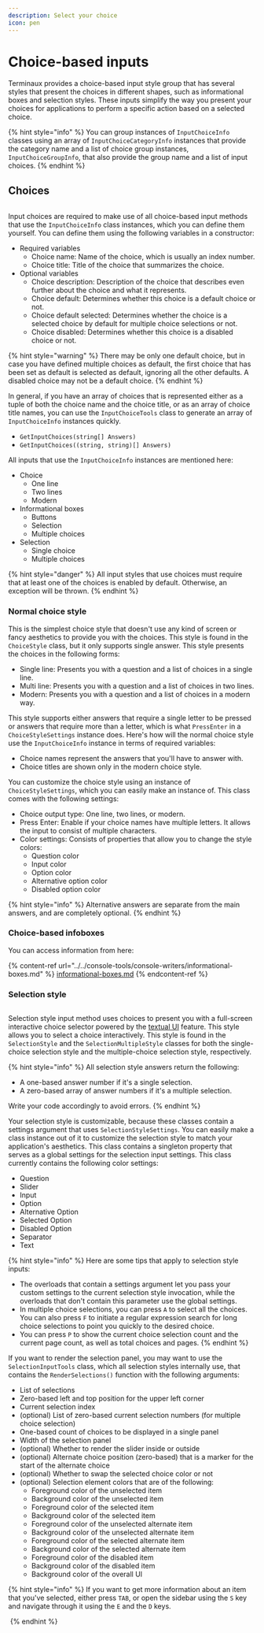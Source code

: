 ```yaml
---
description: Select your choice
icon: pen
---
```


# Choice-based inputs

Terminaux provides a choice-based input style group that has several styles that present the choices in different shapes, such as informational boxes and selection styles. These inputs simplify the way you present your choices for applications to perform a specific action based on a selected choice.

{% hint style="info" %}
You can group instances of `InputChoiceInfo` classes using an array of `InputChoiceCategoryInfo` instances that provide the category name and a list of choice group instances, `InputChoiceGroupInfo`, that also provide the group name and a list of input choices.
{% endhint %}

## Choices

<figure><img src="../../../.gitbook/assets/image (86).png" alt=""><figcaption></figcaption></figure>

Input choices are required to make use of all choice-based input methods that use the `InputChoiceInfo` class instances, which you can define them yourself. You can define them using the following variables in a constructor:

* Required variables
  * Choice name: Name of the choice, which is usually an index number.
  * Choice title: Title of the choice that summarizes the choice.
* Optional variables
  * Choice description: Description of the choice that describes even further about the choice and what it represents.
  * Choice default: Determines whether this choice is a default choice or not.
  * Choice default selected: Determines whether the choice is a selected choice by default for multiple choice selections or not.
  * Choice disabled: Determines whether this choice is a disabled choice or not.

{% hint style="warning" %}
There may be only one default choice, but in case you have defined multiple choices as default, the first choice that has been set as default is selected as default, ignoring all the other defaults. A disabled choice may not be a default choice.
{% endhint %}

In general, if you have an array of choices that is represented either as a tuple of both the choice name and the choice title, or as an array of choice title names, you can use the `InputChoiceTools` class to generate an array of `InputChoiceInfo` instances quickly.

* `GetInputChoices(string[] Answers)`
* `GetInputChoices((string, string)[] Answers)`

All inputs that use the `InputChoiceInfo` instances are mentioned here:

* Choice
  * One line
  * Two lines
  * Modern
* Informational boxes
  * Buttons
  * Selection
  * Multiple choices
* Selection
  * Single choice
  * Multiple choices

{% hint style="danger" %}
All input styles that use choices must require that at least one of the choices is enabled by default. Otherwise, an exception will be thrown.
{% endhint %}

### Normal choice style

This is the simplest choice style that doesn't use any kind of screen or fancy aesthetics to provide you with the choices. This style is found in the `ChoiceStyle` class, but it only supports single answer. This style presents the choices in the following forms:

* Single line: Presents you with a question and a list of choices in a single line.
* Multi line: Presents you with a question and a list of choices in two lines.
* Modern: Presents you with a question and a list of choices in a modern way.

This style supports either answers that require a single letter to be pressed or answers that require more than a letter, which is what `PressEnter` in a `ChoiceStyleSettings` instance does. Here's how will the normal choice style use the `InputChoiceInfo` instance in terms of required variables:

* Choice names represent the answers that you'll have to answer with.
* Choice titles are shown only in the modern choice style.

You can customize the choice style using an instance of `ChoiceStyleSettings`, which you can easily make an instance of. This class comes with the following settings:

* Choice output type: One line, two lines, or modern.
* Press Enter: Enable if your choice names have multiple letters. It allows the input to consist of multiple characters.
* Color settings: Consists of properties that allow you to change the style colors:
  * Question color
  * Input color
  * Option color
  * Alternative option color
  * Disabled option color

{% hint style="info" %}
Alternative answers are separate from the main answers, and are completely optional.
{% endhint %}

### Choice-based infoboxes

You can access information from here:

{% content-ref url="../../console-tools/console-writers/informational-boxes.md" %}
[informational-boxes.md](../../console-tools/console-writers/informational-boxes.md)
{% endcontent-ref %}

### Selection style

<figure><img src="../../../.gitbook/assets/image (87).png" alt=""><figcaption></figcaption></figure>

Selection style input method uses choices to present you with a full-screen interactive choice selector powered by the [textual UI](../../console-tools/textual-ui/) feature. This style allows you to select a choice interactively. This style is found in the `SelectionStyle` and the `SelectionMultipleStyle` classes for both the single-choice selection style and the multiple-choice selection style, respectively.

{% hint style="info" %}
All selection style answers return the following:

* A one-based answer number if it's a single selection.
* A zero-based array of answer numbers if it's a multiple selection.

Write your code accordingly to avoid errors.
{% endhint %}

Your selection style is customizable, because these classes contain a settings argument that uses `SelectionStyleSettings`. You can easily make a class instance out of it to customize the selection style to match your application's aesthetics. This class contains a singleton property that serves as a global settings for the selection input settings. This class currently contains the following color settings:

* Question
* Slider
* Input
* Option
* Alternative Option
* Selected Option
* Disabled Option
* Separator
* Text

{% hint style="info" %}
Here are some tips that apply to selection style inputs:

* The overloads that contain a settings argument let you pass your custom settings to the current selection style invocation, while the overloads that don't contain this parameter use the global settings.
* In multiple choice selections, you can press `A` to select all the choices. You can also press `F` to initiate a regular expression search for long choice selections to point you quickly to the desired choice.
* You can press `P` to show the current choice selection count and the current page count, as well as total choices and pages.
{% endhint %}

If you want to render the selection panel, you may want to use the `SelectionInputTools` class, which all selection styles internally use, that contains the `RenderSelections()` function with the following arguments:

* List of selections
* Zero-based left and top position for the upper left corner
* Current selection index
* (optional) List of zero-based current selection numbers (for multiple choice selection)
* One-based count of choices to be displayed in a single panel
* Width of the selection panel
* (optional) Whether to render the slider inside or outside
* (optional) Alternate choice position (zero-based) that is a marker for the start of the alternate choice
* (optional) Whether to swap the selected choice color or not
* (optional) Selection element colors that are of the following:
  * Foreground color of the unselected item
  * Background color of the unselected item
  * Foreground color of the selected item
  * Background color of the selected item
  * Foreground color of the unselected alternate item
  * Background color of the unselected alternate item
  * Foreground color of the selected alternate item
  * Background color of the selected alternate item
  * Foreground color of the disabled item
  * Background color of the disabled item
  * Background color of the overall UI

{% hint style="info" %}
If you want to get more information about an item that you've selected, either press `TAB`, or open the sidebar using the `S` key and navigate through it using the `E` and the `D` keys.

<img src="../../../.gitbook/assets/image (37).png" alt="" data-size="original">
{% endhint %}
